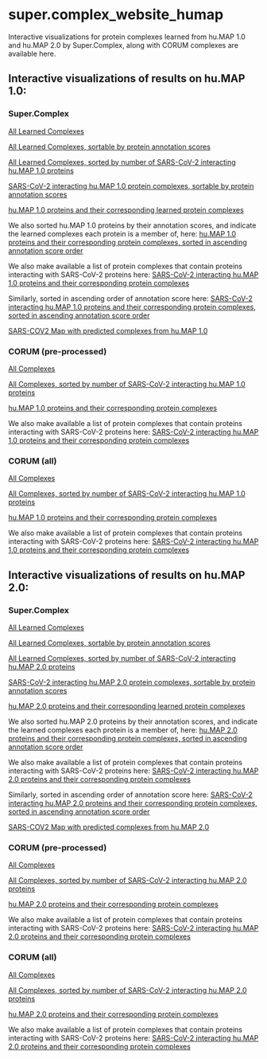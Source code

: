 # super.complex_website_humap
Interactive visualizations for protein complexes learned from hu.MAP 1.0 and hu.MAP 2.0 by Super.Complex, along with CORUM complexes are available here.

## Interactive visualizations of results on hu.MAP 1.0:

### Super.Complex

[All Learned Complexes](https://marcottelab.github.io/super.complex_website_humap/Complexes_huMAP1/Complex2proteins.html
)

[All Learned Complexes, sortable by protein annotation scores](https://marcottelab.github.io/super.complex_website_humap/Complexes_huMAP1/Complex2proteins_annotated.html)

[All Learned Complexes, sorted by number of SARS-CoV-2 interacting hu.MAP 1.0 proteins](https://marcottelab.github.io/super.complex_website_humap/Complexes_huMAP1/Complex2proteins_covid.html)

[SARS-CoV-2 interacting hu.MAP 1.0 protein complexes, sortable by protein annotation scores](https://marcottelab.github.io/super.complex_website_humap/Complexes_huMAP1/Complex2proteins_annotated_covid.html)

[hu.MAP 1.0 proteins and their corresponding learned protein complexes](https://marcottelab.github.io/super.complex_website_humap/Complexes_huMAP1/Protein2complex.html)

We also sorted hu.MAP 1.0 proteins by their annotation scores, and indicate the learned complexes each protein is a member of, here:
[hu.MAP 1.0 proteins and their corresponding protein complexes, sorted in ascending  annotation score order](https://marcottelab.github.io/super.complex_website_humap/Complexes_huMAP1/Protein2complex_annotated.html)

We also make available a list of protein complexes that contain proteins interacting with SARS-CoV-2 proteins here:
[SARS-CoV-2 interacting hu.MAP 1.0 proteins and their corresponding protein complexes](https://marcottelab.github.io/super.complex_website_humap/Complexes_huMAP1/Protein2complex_covid.html)

Similarly, sorted in ascending order of annotation score here:
[SARS-CoV-2 interacting hu.MAP 1.0 proteins and their corresponding protein complexes, sorted in ascending annotation score order](https://marcottelab.github.io/super.complex_website_humap/Complexes_huMAP1/Protein2complex_annotated_covid.html)

[SARS-COV2 Map with predicted complexes from hu.MAP 1.0](https://marcottelab.github.io/super.complex_website_humap/Complexes_huMAP1/SARS_COV2_Map_only_mapped_complexes_names.html)

### CORUM (pre-processed)

[All Complexes](https://marcottelab.github.io/super.complex_website_humap/Complexes_huMAP1/CORUM_Complex2proteins.html
)

[All Complexes, sorted by number of SARS-CoV-2 interacting hu.MAP 1.0 proteins](https://marcottelab.github.io/super.complex_website_humap/Complexes_huMAP1/CORUM_Complex2proteins_covid.html)

[hu.MAP 1.0 proteins and their corresponding protein complexes](https://marcottelab.github.io/super.complex_website_humap/Complexes_huMAP1/CORUM_Protein2complex.html)

We also make available a list of protein complexes that contain proteins interacting with SARS-CoV-2 proteins here:
[SARS-CoV-2 interacting hu.MAP 1.0 proteins and their corresponding protein complexes](https://marcottelab.github.io/super.complex_website_humap/Complexes_huMAP1/CORUM_Protein2complex_covid.html)

### CORUM (all)

[All Complexes](https://marcottelab.github.io/super.complex_website_humap/Complexes_huMAP1/originalCORUM_Complex2proteins.html
)

[All Complexes, sorted by number of SARS-CoV-2 interacting hu.MAP 1.0 proteins](https://marcottelab.github.io/super.complex_website_humap/Complexes_huMAP1/originalCORUM_Complex2proteins_covid.html)

[hu.MAP 1.0 proteins and their corresponding protein complexes](https://marcottelab.github.io/super.complex_website_humap/Complexes_huMAP1/originalCORUM_Protein2complex.html)

We also make available a list of protein complexes that contain proteins interacting with SARS-CoV-2 proteins here:
[SARS-CoV-2 interacting hu.MAP 1.0 proteins and their corresponding protein complexes](https://marcottelab.github.io/super.complex_website_humap/Complexes_huMAP1/originalCORUM_Protein2complex_covid.html)

## Interactive visualizations of results on hu.MAP 2.0:

### Super.Complex

[All Learned Complexes](https://marcottelab.github.io/super.complex_website_humap/Complexes_huMAP2/Complex2proteins.html)

[All Learned Complexes, sortable by protein annotation scores](https://marcottelab.github.io/super.complex_website_humap/Complexes_huMAP2/Complex2proteins_annotated.html)

[All Learned Complexes, sorted by number of SARS-CoV-2 interacting hu.MAP 2.0 proteins](https://marcottelab.github.io/super.complex_website_humap/Complexes_huMAP2/Complex2proteins_covid.html)

[SARS-CoV-2 interacting hu.MAP 2.0 protein complexes, sortable by protein annotation scores](https://marcottelab.github.io/super.complex_website_humap/Complexes_huMAP2/Complex2proteins_annotated_covid.html)

[hu.MAP 2.0 proteins and their corresponding learned protein complexes](https://marcottelab.github.io/super.complex_website_humap/Complexes_huMAP2/Protein2complex.html)

We also sorted hu.MAP 2.0 proteins by their annotation scores, and indicate the learned complexes each protein is a member of, here:
[hu.MAP 2.0 proteins and their corresponding protein complexes, sorted in ascending  annotation score order](https://marcottelab.github.io/super.complex_website_humap/Complexes_huMAP2/Protein2complex_annotated.html)

We also make available a list of protein complexes that contain proteins interacting with SARS-CoV-2 proteins here:
[SARS-CoV-2 interacting hu.MAP 2.0 proteins and their corresponding protein complexes](https://marcottelab.github.io/super.complex_website_humap/Complexes_huMAP2/Protein2complex_covid.html)

Similarly, sorted in ascending order of annotation score here: 
[SARS-CoV-2 interacting hu.MAP 2.0 proteins and their corresponding protein complexes, sorted in ascending annotation score order](https://marcottelab.github.io/super.complex_website_humap/Complexes_huMAP2/Protein2complex_annotated_covid.html)

[SARS-COV2 Map with predicted complexes from hu.MAP 2.0](https://marcottelab.github.io/super.complex_website_humap/Complexes_huMAP2/SARS_COV2_Map_only_mapped_complexes_names.html)

### CORUM (pre-processed)

[All Complexes](https://marcottelab.github.io/super.complex_website_humap/Complexes_huMAP2/CORUM_Complex2proteins.html
)

[All Complexes, sorted by number of SARS-CoV-2 interacting hu.MAP 2.0 proteins](https://marcottelab.github.io/super.complex_website_humap/Complexes_huMAP2/CORUM_Complex2proteins_covid.html)

[hu.MAP 2.0 proteins and their corresponding protein complexes](https://marcottelab.github.io/super.complex_website_humap/Complexes_huMAP2/CORUM_Protein2complex.html)

We also make available a list of protein complexes that contain proteins interacting with SARS-CoV-2 proteins here:
[SARS-CoV-2 interacting hu.MAP 2.0 proteins and their corresponding protein complexes](https://marcottelab.github.io/super.complex_website_humap/Complexes_huMAP2/CORUM_Protein2complex_covid.html)

### CORUM (all)

[All Complexes](https://marcottelab.github.io/super.complex_website_humap/Complexes_huMAP2/originalCORUM_Complex2proteins.html
)

[All Complexes, sorted by number of SARS-CoV-2 interacting hu.MAP 2.0 proteins](https://marcottelab.github.io/super.complex_website_humap/Complexes_huMAP2/originalCORUM_Complex2proteins_covid.html)

[hu.MAP 2.0 proteins and their corresponding protein complexes](https://marcottelab.github.io/super.complex_website_humap/Complexes_huMAP2/originalCORUM_Protein2complex.html)

We also make available a list of protein complexes that contain proteins interacting with SARS-CoV-2 proteins here:
[SARS-CoV-2 interacting hu.MAP 2.0 proteins and their corresponding protein complexes](https://marcottelab.github.io/super.complex_website_humap/Complexes_huMAP2/originalCORUM_Protein2complex_covid.html)


